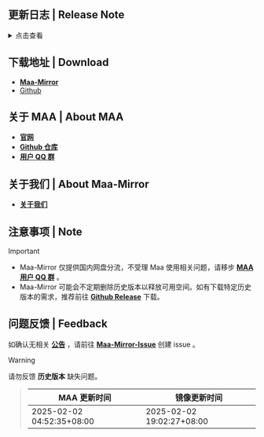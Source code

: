 ## 更新日志 | Release Note
<details>

<summary>点击查看</summary>

### 新增 | New

* 添加 MirrorChyan 资源更新方式 (#11669)  By ABA2396  By MistEO
* discord link for website docs (#11687)  By Constrat  By momomochi987  By Rbqwow
* Discord link in About Us  By Constrat
* 适配新 ui 未进驻选项  By ABA2396
* en announcement wpf logic  By Constrat

### 改进 | Improved

* mirrorchyan toast  By MistEO
* 简化肉鸽任务使用助战参数内部存储流程  By status102
* 添加资源更新提示翻译  By ABA2396
* 将Sarkaz开局添加负荷干员的进入任务改为范围点击 (#11100)  By Daydreamer114
* 萨卡兹肉鸽不期而遇统一使用默认策略 (#11512)  By Daydreamer114
* 小工具-仓库识别 隐藏黑边  By ABA2396

### 修复 | Fix

* mirror-chyan notify error  By MistEO
* missing `user_agent` param for mirrorchyan query  By MistEO
* Wpf肉鸽烧水时使用分队UI为空  By status102
* 肉鸽临时招募预备干员时, 不额外提升权重 (#11442)  By Daydreamer114
* 公告窗口触控板滚动异常 (#11684)  By Rbqwow
* styling  By Constrat
* 添加不期而遇新事件空无前兆 (#11573)  By DavidWang19
* Attempt retry once screencap for MumuExtras (#11550)  By teldd1
* 肉鸽作战编队截图过快导致截图与实际不符 (#11527)  By Daydreamer114
* 肉鸽烧水未获得目标奖励逻辑补漏  By status102
* 幸运墙领取奖励界面识别过早  By status102
* 临时处理肉鸽烧水flag异常  By status102

### 文档 | Docs

* Auto Update Changelogs of v5.13.0-beta.1 (#11703)  By github-actions[bot]  By Constrat
* 推荐分辨率720P或1080P (#11651)  By Rbqwow
* 替换.NET8 桌面运行时下载链接为直链 (#11693)  By wryx166
* 肉鸽推荐开局策略 (#11570)  By Rbqwow  By Constrat

### 其他 | Other

* Mirror酱说明调整  By status102
* NoSkland 放到 wpf 内部  By ABA2396
* 任务执行期间Log Rotate增加检查，并上调阈值至64MiB (#11670)  By status102
* 密钥改成 PasswordBox  By ABA2396
* remove chinese punctuation from en  By Constrat
* JP 艾雅法拉 ocrReplace (#11685)  By Saratoga-Official  By status102  By Daydreamer114
* 调整肉鸽选择烧水奖励任务链，重新将Roguelike By LastRewardConfirm并入主任务链 (#11689)  By status102
* add discord link to main readme  By Constrat
* 修改划火柴设置界面布局 (#11682)  By Rbqwow
* WpfGui划火柴相关说明调整  By status102
* Revert "perf: 肉鸽优先拿美愿 (#11558)" (#11565)  By Daydreamer114
* 繁中服「懷黍離」導航入口更動 (#11662)  By momomochi987
* 调整基建办公室阈值  By ABA2396
* 调整 InfrastBottomLeftTab 的 specificRect  By ABA2396

**Full Changelog**: [v5.12.3 -> v5.13.0-beta.2](https://github.com/MaaAssistantArknights/MaaAssistantArknights/compare/v5.12.3...v5.13.0-beta.2)


</details>

## 下载地址 | Download
- **[Maa-Mirror](https://mmirror.top/download.html)**
- [Github](https://github.com/MaaAssistantArknights/MaaAssistantArknights/releases/v5.13.0-beta.2)

## 关于 MAA | About MAA
- **[官网](https://maa.plus)**
- **[Github 仓库](https://github.com/MaaAssistantArknights/MaaAssistantArknights)**
- **[用户 QQ 群](https://ota.maa.plus/MaaAssistantArknights/api/qqgroup)**

## 关于我们 | About Maa-Mirror
- **[关于我们](https://www.mmirror.top/about.html)**

## 注意事项 | Note
> [!IMPORTANT]
> - Maa-Mirror 仅提供国内网盘分流，不受理 Maa 使用相关问题，请移步 **[MAA 用户 QQ 群](https://ota.maa.plus/MaaAssistantArknights/api/qqgroup)** 。
> - Maa-Mirror 可能会不定期删除历史版本以释放可用空间。如有下载特定历史版本的需求，推荐前往 **[Github Release](https://github.com/MaaAssistantArknights/MaaAssistantArknights/releases)** 下载。

## 问题反馈 | Feedback
如确认无相关 **[公告](https://mmirror.top/post/gong-gao.html)** ，请前往 **[Maa-Mirror-Issue](https://github.com/weinibuliu/Maa-Mirror-Issue/issues)** 创建 issue 。
> [!WARNING]
> 请勿反馈 **历史版本** 缺失问题。

> MAA 更新时间 | 镜像更新时间
> --- | ---
> 2025-02-02 04:52:35+08:00 | 2025-02-02 19:02:27+08:00
